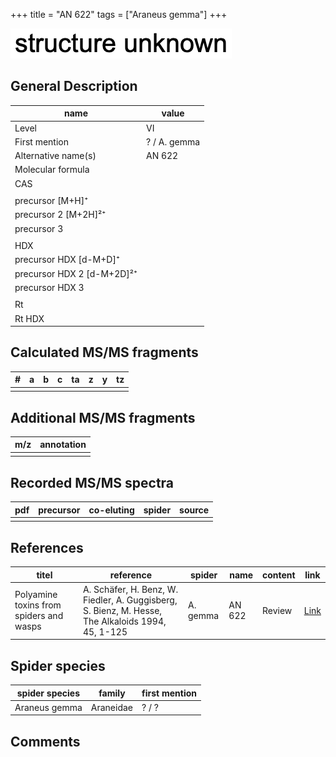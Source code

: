 +++
title = "AN 622"
tags = ["Araneus gemma"]
+++

![](/img/2.png)

## General Description

| name                       | value        |
|----------------------------|--------------|
| Level                      | VI           |
| First mention              | ? / A. gemma |
| Alternative name(s)        | AN 622       |
| Molecular formula          |              |
| CAS                        |              |
|                            |              |
| precursor   [M+H]⁺         |              |
| precursor 2 [M+2H]²⁺       |              |
| precursor 3                |              |
|                            |              |
| HDX                        |              |
| precursor HDX   [d-M+D]⁺   |              |
| precursor HDX 2 [d-M+2D]²⁺ |              |
| precursor HDX 3            |              |
|                            |              |
| Rt                         |              |
| Rt HDX                     |              |

## Calculated MS/MS fragments

| # | a | b | c | ta | z | y | tz |
|---|---|---|---|----|---|---|----|
|   |   |   |   |    |   |   |    |

## Additional MS/MS fragments

| m/z | annotation |
|-----|------------|
|     |            |

## Recorded MS/MS spectra

| pdf | precursor | co-eluting | spider | source |
|-----|-----------|------------|--------|--------|
|     |           |            |        |        |

## References

| titel                                                                                     | reference                                                                                         | spider     | name   | content          | link                                                  |
|-------------------------------------------------------------------------------------------|---------------------------------------------------------------------------------------------------|------------|--------|------------------|-------------------------------------------------------|
| Polyamine toxins from spiders and wasps                                                              | A. Schäfer, H. Benz, W. Fiedler, A. Guggisberg, S. Bienz, M. Hesse, The Alkaloids 1994, 45, 1-125             | A. gemma  | AN 622  | Review                           | [Link](https://doi.org/10.1016/S0099-9598(08)60276-X) |

## Spider species

| spider species | family    | first mention |
|----------------|-----------|---------------|
| Araneus gemma  | Araneidae | ? / ?         |

## Comments